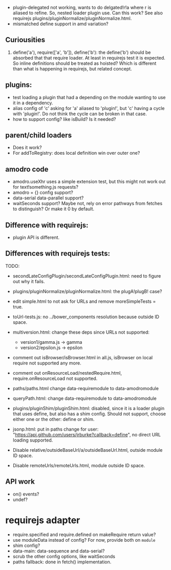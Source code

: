 * plugin-delegated not working, wants to do delgated!r!a where r is aliased to refine. So, nested loader plugin use. Can this work? See also requirejs plugins/pluginNormalize/pluginNormalize.html.
* mismatched define support in amd variation?

## Curiousities

1) define('a'), require(['a', 'b']), define('b'): the define('b') should be absorbed that that require loader. At least in requirejs test it is expected. So inline definitions should be treated as hoisted? Which is different than what is happening in requirejs, but related concept.


## plugins:

* test loading a plugin that had a depending on the module wanting to use it in a dependency.
* alias config of 'c' asking for 'a' aliased to 'plugin!', but 'c' having a cycle with 'plugin!'.
  Do not think the cycle can be broken in that case.
* how to support config? like isBuild? Is it needed?

## parent/child loaders

* Does it work?
* For addToRegistry: does local definition win over outer one?

## amodro code

* amodro.useXhr uses a simple extension test, but this might not work out for
  text!something.js requests?
* amodro = {} config support?
* data-serial data-parallel support?
* waitSeconds support? Maybe not, rely on error pathways from fetches to distinguish? Or make it 0 by default.

## Difference with requirejs:

* plugin API is different.


## Differences with requirejs tests:

TODO:
* secondLateConfigPlugin/secondLateConfigPlugin.html: need to figure out why
  it fails.
* plugins/pluginNormalize/pluginNormalize.html: the plugA!plugB! case?

* edit simple.html to not ask for URLs and remove moreSimpleTests = true.
* toUrl-tests.js: no ../bower_components resolution because outside ID space.
* multiversion.html: change these deps since URLs not supported:
  * version1/gamma.js -> gamma
  * version2/epsilon.js -> epsilon
* comment out isBrowser/isBrowser.html in all.js, isBrowser on local require not
  supported any more.
* comment out onResourceLoad/nestedRequire.html, require.onResourceLoad not supported.
* paths/paths.html change data-requiremodule to data-amodromodule
* queryPath.html: change data-requiremodule to data-amodromodule
* plugins/pluginShim/pluginShim.html: disabled, since it is a loader plugin that uses define, but also has a shim config. Should not support, choose either one or the other: define or shim.
* jsonp.html: put in paths change for user: "https://api.github.com/users/jrburke?callback=define", no direct URL loading supported.
* Disable relative/outsideBaseUrl/a/outsideBaseUrl.html, outside module ID space.
* Disable remoteUrls/remoteUrls.html, module outside ID space.

## API work

* on() events?
* undef?

# requirejs adapter

* require.specified and require.defined on makeRequire return value?
* use moduleData instead of config? For now, provide
  both on `module`
* shim config?
* data-main: data-sequence and data-serial?
* scrub the other config options, like waitSeconds
* paths fallback: done in fetch() implementation.
